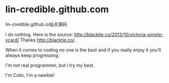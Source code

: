# lin-credible.github.com
lin-credible.github.io站点源码

I do nothing.
Here is the source: http://blacktie.co/2013/10/victoria-simple-vcard/
Thanks http://blacktie.co/.

When it comes to coding no one is the best and if you really enjoy it you’ll always keep progressing.

I'm not real programmer, but I try my best.

I'm Colin, I'm a newbie!
